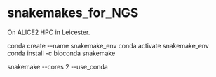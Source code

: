 # snakemakes_for_NGS

On ALICE2 HPC in Leicester.

conda create --name snakemake_env
conda activate snakemake_env
conda install -c bioconda snakemake

snakemake --cores 2 --use_conda 

